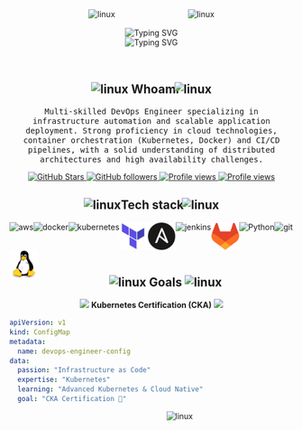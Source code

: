 <div style="display: flex; align-items: center; justify-content: center; gap: 18px;">
  <!-- GIF gauche -->
  <img src="https://media4.giphy.com/media/v1.Y2lkPTc5MGI3NjExOTR0cTcwNzdwemY4bm1hcjNpdmo5NmFncXQ4ajZoczQ2emc4ZW01dyZlcD12MV9pbnRlcm5hbF9naWZfYnlfaWQmY3Q9cw/bIIDMlmuRG0nA4CYUY/giphy.gif" alt="linux" height="100px"/> 

  <!-- Centre : les deux SVG -->
  <div style="display: flex; flex-direction: column; align-items: center;">
    <img src="https://readme-typing-svg.herokuapp.com?font=Jacquard+24&size=50&duration=2500&pause=1000&color=C5212EF3&background=2E7E1100&center=true&vCenter=true&repeat=false&width=250&height=65&lines=Fares+Mergui" alt="Typing SVG" />
    <img src="https://readme-typing-svg.herokuapp.com?font=Jacquard+24&size=35&duration=2500&pause=1000&color=C5212EF3&background=2E7E1100&center=true&width=225&height=50&lines=DevOps+Engineer;Building+pipelines;Code+%3E+Manual;Always+Learning" alt="Typing SVG" />
  </div>

  <!-- GIF droite -->
  <img src="https://media4.giphy.com/media/v1.Y2lkPTc5MGI3NjExOTR0cTcwNzdwemY4bm1hcjNpdmo5NmFncXQ4ajZoczQ2emc4ZW01dyZlcD12MV9pbnRlcm5hbF9naWZfYnlfaWQmY3Q9cw/bIIDMlmuRG0nA4CYUY/giphy.gif" alt="linux" height="100px"/> 
</div>

<div align="center">
  <h2 align="center"> <img src="https://media4.giphy.com/media/v1.Y2lkPTc5MGI3NjExZjQ2ZXNtM3FybGxvd21pdjVlOTJqOGsxNTN6OTllamxwNjNxbms3dyZlcD12MV9pbnRlcm5hbF9naWZfYnlfaWQmY3Q9cw/f7omQNmgiyjj5sffvZ/giphy.gif" alt="linux" height="50px"/> Whoami<img style="margin-left: -8px;" src="https://media4.giphy.com/media/v1.Y2lkPTc5MGI3NjExZjQ2ZXNtM3FybGxvd21pdjVlOTJqOGsxNTN6OTllamxwNjNxbms3dyZlcD12MV9pbnRlcm5hbF9naWZfYnlfaWQmY3Q9cw/f7omQNmgiyjj5sffvZ/giphy.gif" alt="linux" height="50px"/> </h2>
  <p align="center">
    <samp>Multi-skilled DevOps Engineer specializing in infrastructure automation and scalable application deployment. Strong proficiency in cloud technologies, container orchestration (Kubernetes, Docker) and CI/CD pipelines, with a solid understanding of distributed architectures and high availability challenges.
    </samp>
    <br>
    <p align="center">
      <!-- Badge étoiles avec lien cliquable -->
      <a href="https://github.com/faresmergui?tab=repositories">
        <img src="https://img.shields.io/github/stars/faresmergui?style=for-the-badge&logo=github&logoColor=white&color=yellow" alt="GitHub Stars" />
      </a>
      <a href="https://github.com/faresmergui?tab=repositories">
        <img src="https://img.shields.io/github/followers/faresmergui?style=for-the-badge&logo=github&logoColor=white&color=red" alt="GitHub followers" />
      </a>
      <a href="https://github.com/faresmergui?tab=repositories">
        <img src="https://komarev.com/ghpvc/?username=faresmergui&color=red&style=for-the-badge" alt="Profile views"/>
      </a>
      <a href="https://www.linkedin.com/in/fares-mergui/">
        <img src="https://img.shields.io/badge/LinkedIn-0077B5?style=for-the-badge&logo=linkedin&logoColor=white" alt="Profile views"/>
      </a> 
    </p>
  </p>
</div>

<h2 align="center"><img src="https://media3.giphy.com/media/v1.Y2lkPTc5MGI3NjExYmJtbTZyeXp4Nml1NzV6Znh3a2h5bjRkcjl2aGw5bXFqcnZvYm1iMSZlcD12MV9pbnRlcm5hbF9naWZfYnlfaWQmY3Q9cw/vbBtI86KIe9tFLiJJg/giphy.gif" alt="linux" height="60px"/>Tech stack <img style="margin-left: -8px;" src="https://media3.giphy.com/media/v1.Y2lkPTc5MGI3NjExYmJtbTZyeXp4Nml1NzV6Znh3a2h5bjRkcjl2aGw5bXFqcnZvYm1iMSZlcD12MV9pbnRlcm5hbF9naWZfYnlfaWQmY3Q9cw/vbBtI86KIe9tFLiJJg/giphy.gif" alt="linux" height="60px"/></h2>

<!-- Cloud Providers -->
<a href="https://aws.amazon.com" target="_blank"> 
  <img align="left" src="https://raw.githubusercontent.com/faresmergui/github_readme_icons/main/language_and_tools/square/aws/aws.svg" alt="aws" height="50px"/> 
</a> 

<!-- Containers & Orchestration -->
<a href="https://www.docker.com/" target="_blank"> 
  <img align="left" src="https://raw.githubusercontent.com/faresmergui/github_readme_icons/main/language_and_tools/square/docker/docker.svg" alt="docker" height="50px"/> 
</a>
<a href="https://kubernetes.io" target="_blank"> 
  <img align="left" src="https://raw.githubusercontent.com/faresmergui/github_readme_icons/main/language_and_tools/square/kubernetes/kubernetes.svg" alt="kubernetes" height="50px"/> 
</a>

<!-- Infrastructure as Code -->
<a href="https://www.terraform.io/" target="_blank"> 
  <img align="left" src="https://raw.githubusercontent.com/faresmergui/github_readme_icons/main/language_and_tools/square/terraform/terraform.svg" alt="terraform" height="50px"/> 
</a>
<a href="https://www.ansible.com/" target="_blank"> 
  <img align="left" src="https://raw.githubusercontent.com/faresmergui/github_readme_icons/main/language_and_tools/square/ansible/ansible.svg" alt="ansible" height="50px"/> 
</a>

<!-- CI/CD -->
<a href="https://www.jenkins.io" target="_blank"> 
  <img align="left" src="https://raw.githubusercontent.com/faresmergui/github_readme_icons/main/language_and_tools/square/jenkins/jenkins.svg" alt="jenkins" height="50px"/> 
</a>

<a href="https://about.gitlab.com/" target="_blank"> 
  <img align="left" src="https://raw.githubusercontent.com/faresmergui/github_readme_icons/main/language_and_tools/square/gitlab/gitlab.svg" alt="gitlab" height="50px"/> 
</a>

<!-- Monitoring & Observability -->
<!-- <a href="https://grafana.com/" target="_blank"> 
  <img align="left" src="https://raw.githubusercontent.com/faresmergui/github_readme_icons/main/language_and_tools/square/grafana/grafana.svg" alt="grafana" height="50px"/> 
</a> -->

<!-- Programming & Scripting -->
<a href="https://www.python.org" target="_blank">
  <img align="left" alt="Python" height="50px" src="https://raw.githubusercontent.com/faresmergui/github_readme_icons/main/language_and_tools/square/python/python.svg">
</a>

<!-- Tools & OS -->
<a href="https://git-scm.com/" target="_blank"> 
  <img align="left" src="https://raw.githubusercontent.com/faresmergui/github_readme_icons/main/language_and_tools/square/git-scm/git-scm.svg" alt="git" height="50px"/> 
</a>
<a href="https://www.linux.org/" target="_blank"> 
  <img align="left" src="https://raw.githubusercontent.com/faresmergui/github_readme_icons/main/language_and_tools/square/linux/linux.svg" alt="linux" height="50px"/> 
</a>
<br/><br/>

<h2 align="center" style="margin-top: 60px"><img src="https://media2.giphy.com/media/v1.Y2lkPTc5MGI3NjExNmd6OXVkanlyNTA1dHkzdXN5OXYzcGU1YTQ5eXR1eGphNTZsamNzZyZlcD12MV9pbnRlcm5hbF9naWZfYnlfaWQmY3Q9cw/C7RgktlaLfKRjWKrFW/giphy.gif" alt="linux" height="40px"/> Goals <img src="https://media2.giphy.com/media/v1.Y2lkPTc5MGI3NjExNmd6OXVkanlyNTA1dHkzdXN5OXYzcGU1YTQ5eXR1eGphNTZsamNzZyZlcD12MV9pbnRlcm5hbF9naWZfYnlfaWQmY3Q9cw/C7RgktlaLfKRjWKrFW/giphy.gif" alt="linux" height="40px"/></h2>

<div align="center">
  <img src="https://media.giphy.com/media/WUlplcMpOCEmTGBtBW/giphy.gif" width="30"> 
  <strong>Kubernetes Certification (CKA)</strong>
  <img src="https://media.giphy.com/media/WUlplcMpOCEmTGBtBW/giphy.gif" width="30">
</div>

```yaml
apiVersion: v1
kind: ConfigMap
metadata:
  name: devops-engineer-config
data:
  passion: "Infrastructure as Code"
  expertise: "Kubernetes"
  learning: "Advanced Kubernetes & Cloud Native"
  goal: "CKA Certification 🎯"
```
<div align="center">
  <img style="margin-left: 100px" src="https://media0.giphy.com/media/v1.Y2lkPTc5MGI3NjExOGZ1bHFkZTYydm0zZTk2aXF5c3h0MGkxZngwd2I0MTl3cjNkbW5taSZlcD12MV9pbnRlcm5hbF9naWZfYnlfaWQmY3Q9cw/aUi9RqK6rEAJzzi2aR/giphy.gif" alt="linux" height="300px"/>
</div>
